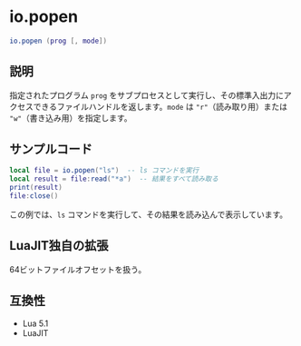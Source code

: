 # io.popen

```lua
io.popen (prog [, mode])
```

## 説明

指定されたプログラム `prog` をサブプロセスとして実行し、その標準入出力にアクセスできるファイルハンドルを返します。`mode` は `"r"`（読み取り用）または `"w"`（書き込み用）を指定します。

## サンプルコード

```lua
local file = io.popen("ls")  -- ls コマンドを実行
local result = file:read("*a")  -- 結果をすべて読み取る
print(result)
file:close()
```

この例では、`ls` コマンドを実行して、その結果を読み込んで表示しています。

## LuaJIT独自の拡張

64ビットファイルオフセットを扱う。

## 互換性

- Lua 5.1
- LuaJIT